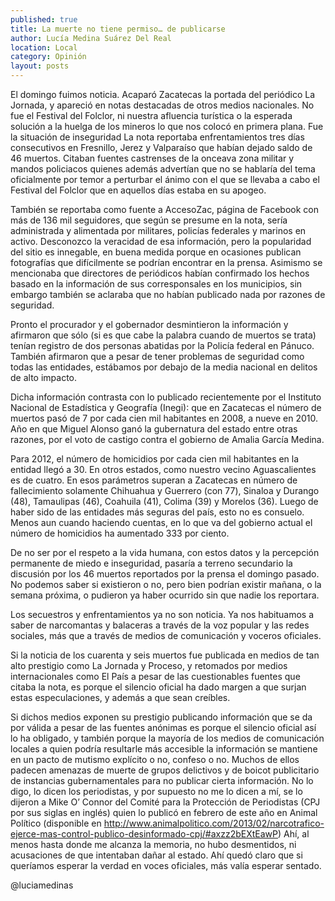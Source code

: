 ```yaml
---
published: true
title: La muerte no tiene permiso… de publicarse
author: Lucía Medina Suárez Del Real
location: Local
category: Opinión
layout: posts
---
```


El domingo fuimos noticia. Acaparó Zacatecas la portada del periódico La Jornada, y apareció en notas destacadas de otros medios nacionales. No fue el Festival del Folclor, ni nuestra afluencia turística o la esperada solución a la huelga de los mineros lo que nos colocó en primera plana. Fue la situación de inseguridad
La nota reportaba enfrentamientos tres días consecutivos en Fresnillo, Jerez y Valparaíso que habían dejado saldo de 46 muertos. Citaban fuentes castrenses de la onceava zona militar y mandos policiacos quienes además advertían que no se hablaría del tema oficialmente por temor a perturbar el ánimo con el que se llevaba a cabo el Festival del Folclor que en aquellos días estaba en su apogeo.  

También se reportaba como fuente a AccesoZac, página de Facebook con más de 136 mil seguidores, que según se presume en la nota, sería administrada y alimentada por militares, policías federales y marinos en activo. Desconozco la veracidad de esa información, pero la popularidad del sitio es innegable, en buena medida porque en ocasiones publican fotografías que difícilmente se podrían encontrar en la prensa. 
Asimismo se mencionaba que directores de periódicos habían confirmado los hechos basado en la información de sus corresponsales en los municipios, sin embargo también se aclaraba que no habían publicado nada por razones de seguridad. 

Pronto el procurador y el gobernador desmintieron la información y afirmaron que sólo (si es que cabe la palabra cuando de muertos se trata) tenían registro de dos personas abatidas por la Policía federal en Pánuco. También afirmaron que a pesar de tener problemas de seguridad como todas las entidades, estábamos por debajo de la media nacional en delitos  de alto impacto.

Dicha información contrasta con lo publicado recientemente por el Instituto Nacional de Estadística y Geografía (Inegi): que en Zacatecas el número de muertos pasó de 7 por cada cien mil habitantes en 2008, a nueve en 2010. Año en que Miguel Alonso ganó la gubernatura del estado entre otras razones, por el voto de castigo contra el gobierno de Amalia García Medina. 

Para 2012, el número de homicidios por cada cien mil habitantes en la entidad llegó a 30. En otros estados, como nuestro vecino Aguascalientes es de cuatro. En esos parámetros superan a Zacatecas en número de fallecimiento solamente Chihuahua y Guerrero (con 77), Sinaloa y Durango (48), Tamaulipas (46), Coahuila (41), Colima (39) y Morelos (36). Luego de haber sido de las entidades más seguras del país, esto no es consuelo. Menos aun cuando haciendo cuentas, en lo que va del gobierno actual el número de homicidios ha aumentado 333 por ciento. 

De no ser por el respeto a la vida humana, con estos datos y la percepción permanente de miedo e inseguridad, pasaría a terreno secundario la discusión por los 46 muertos reportados por la prensa el domingo pasado. No podemos saber si existieron o no, pero bien podrían existir mañana, o la semana próxima, o pudieron ya haber ocurrido sin que nadie los reportara. 

Los secuestros y enfrentamientos ya no son noticia. Ya nos habituamos a saber de narcomantas  y balaceras a través de la voz popular y las redes sociales, más que a través de medios de comunicación y voceros oficiales. 

Si la noticia de los cuarenta y seis muertos fue publicada en medios de tan alto prestigio como La Jornada y Proceso, y retomados por medios internacionales como El País a pesar de las cuestionables fuentes que citaba la nota, es porque el silencio oficial ha dado margen a que surjan estas especulaciones, y además a que sean creíbles. 

Si dichos medios exponen su prestigio publicando información que se da por válida a pesar de las fuentes anónimas es porque el silencio oficial así lo ha obligado, y también porque la mayoría de los medios de comunicación locales a quien podría resultarle más accesible la información se mantiene en un pacto de mutismo explícito o no, confeso o no. Muchos de ellos padecen amenazas de muerte de grupos delictivos y de boicot publicitario de instancias gubernamentales para no publicar cierta información. No lo digo, lo dicen los periodistas, y por supuesto no me lo dicen a mí, se lo dijeron a Mike O’ Connor del Comité para la Protección de Periodistas (CPJ por sus siglas en inglés) quien lo publicó en febrero de este año en Animal Político (disponible en http://www.animalpolitico.com/2013/02/narcotrafico-ejerce-mas-control-publico-desinformado-cpj/#axzz2bEXtEawP) Ahí, al menos hasta donde me alcanza la memoria, no hubo desmentidos, ni acusaciones de que intentaban dañar al estado. Ahí quedó claro que si queríamos esperar la verdad en voces oficiales, más valía esperar sentado. 

@luciamedinas
